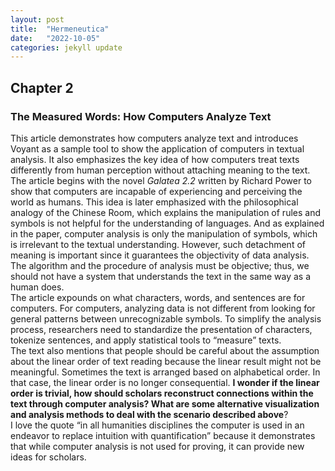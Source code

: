 ```yaml
---
layout: post
title:  "Hermeneutica"
date:   "2022-10-05"
categories: jekyll update
---
```

## Chapter 2 ##
### The Measured Words: How Computers Analyze Text ###

This article demonstrates how computers analyze text and introduces Voyant as a sample tool to show the application of computers in textual analysis. It also emphasizes the key idea of how computers treat texts differently from human perception without attaching meaning to the text.  
The article begins with the novel *Galatea 2.2* written by Richard Power to show that computers are incapable of experiencing and perceiving the world as humans. This idea is later emphasized with the philosophical analogy of the Chinese Room, which explains the manipulation of rules and symbols is not helpful for the understanding of languages. And as explained in the paper, computer analysis is only the manipulation of symbols, which is irrelevant to the textual understanding. However, such detachment of meaning is important since it guarantees the objectivity of data analysis. The algorithm and the procedure of analysis must be objective; thus, we should not have a system that understands the text in the same way as a human does.  
The article expounds on what characters, words, and sentences are for computers. For computers, analyzing data is not different from looking for general patterns between unrecognizable symbols. To simplify the analysis process, researchers need to standardize the presentation of characters, tokenize sentences, and apply statistical tools to “measure” texts.  
The text also mentions that people should be careful about the assumption about the linear order of text reading because the linear result might not be meaningful. Sometimes the text is arranged based on alphabetical order. In that case, the linear order is no longer consequential. **I wonder if the linear order is trivial, how should scholars reconstruct connections within the text through computer analysis? What are some alternative visualization and analysis methods to deal with the scenario described above**?   
I love the quote “in all humanities disciplines the computer is used in an endeavor to replace intuition with quantification” because it demonstrates that while computer analysis is not used for proving, it can provide new ideas for scholars.  
